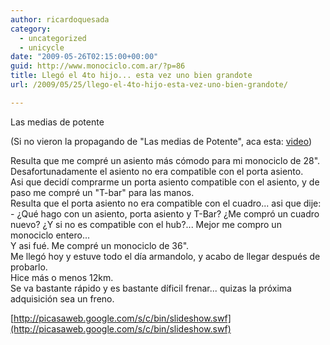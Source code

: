 ```yaml
---
author: ricardoquesada
category:
  - uncategorized
  - unicycle
date: "2009-05-26T02:15:00+00:00"
guid: http://www.monociclo.com.ar/?p=86
title: Llegó el 4to hijo... esta vez uno bien grandote
url: /2009/05/25/llego-el-4to-hijo-esta-vez-uno-bien-grandote/

---
```

Las medias de potente

(Si no vieron la propagando de "Las medias de Potente", aca esta: [video](http://video.msn.com/video.aspx?mkt=en-us&vid=80bdd7ff-eab3-4bdd-a8c0-6c6924b6db27))

Resulta que me compré un asiento más cómodo para mi monociclo de 28".  
Desafortunadamente el asiento no era compatible con el porta asiento.  
Asi que decidí comprarme un porta asiento compatible con el asiento, y de paso me compré un "T-bar" para las manos.  
Resulta que el porta asiento no era compatible con el cuadro... asi que dije:  
\- ¿Qué hago con un asiento, porta asiento y T-Bar? ¿Me compró un cuadro nuevo? ¿Y si no es compatible con el hub?... Mejor me compro un monociclo entero...  
 Y asi fué. Me compré un monociclo de 36".  
Me llegó hoy y estuve todo el día armandolo, y acabo de llegar después de probarlo.  
Hice más o menos 12km.  
Se va bastante rápido y es bastante díficil frenar... quizas la próxima adquisición sea un freno.

[http://picasaweb.google.com/s/c/bin/slideshow.swf](http://picasaweb.google.com/s/c/bin/slideshow.swf)
